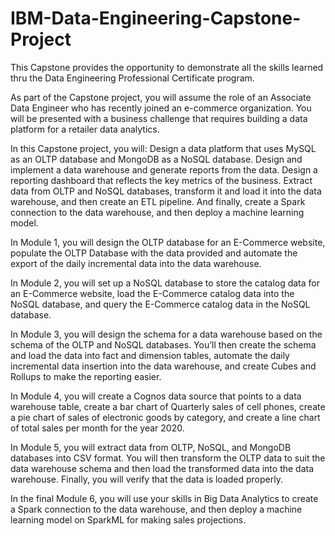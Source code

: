 # IBM-Data-Engineering-Capstone-Project

This Capstone provides the opportunity to demonstrate all the skills learned thru the Data Engineering  Professional Certificate program.  

As part of the Capstone project, you will assume the role of an Associate Data Engineer who has recently joined an e-commerce organization. You will be presented with a business challenge that requires building a data platform for a retailer data analytics. 

In this Capstone project, you will: Design a data platform that uses MySQL as an OLTP database and MongoDB as a NoSQL database. Design and implement a data warehouse and generate reports from the data. Design a reporting dashboard that reflects the key metrics of the business. Extract data from OLTP and NoSQL databases, transform it and load it into the data warehouse, and then create an ETL pipeline. And finally, create a Spark connection to the data warehouse, and then deploy a machine learning model. 

In Module 1, you will design the OLTP database for an E-Commerce website, populate the OLTP Database with the data provided and automate the export of the daily incremental data into the data warehouse. 

In Module 2, you will set up a NoSQL database to store the catalog data for an E-Commerce website, load the E-Commerce catalog data into the NoSQL database, and query the E-Commerce catalog data in the NoSQL database. 

In Module 3, you will design the schema for a data warehouse based on the schema of the OLTP and NoSQL databases. You’ll then create the schema and load the data into fact and dimension tables, automate the daily incremental data insertion into the data warehouse, and create Cubes and Rollups to make the reporting easier. 

In Module 4, you will create a Cognos data source that points to a data warehouse table, create a bar chart of Quarterly sales of cell phones, create a pie chart of sales of electronic goods by category, and create a line chart of total sales per month for the year 2020. 

In Module 5, you will extract data from OLTP, NoSQL, and MongoDB databases into CSV format. 
You will then transform the OLTP data to suit the data warehouse schema and then load the transformed data into the data warehouse. Finally, you will verify that the data is loaded properly. 

In the final Module 6, you will use your skills in Big Data Analytics to create a Spark connection to the data warehouse, and then deploy a machine learning model on SparkML for making sales projections. 
